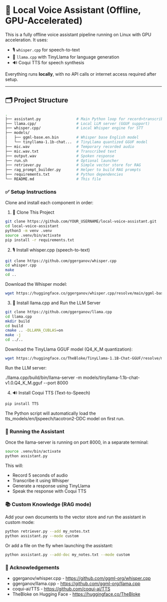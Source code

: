 # 🧠 Local Voice Assistant (Offline, GPU-Accelerated)

This is a fully offline voice assistant pipeline running on Linux with GPU acceleration. It uses:
- 🎙️ `whisper.cpp` for speech-to-text
- 🦙 `llama.cpp` with TinyLlama for language generation
- 🔊 Coqui TTS for speech synthesis

Everything runs **locally**, with no API calls or internet access required after setup.

---

## 🗂️ Project Structure

```bash
.
├── assistant.py                # Main Python loop for record>transcribe>generate>speak
├── llama.cpp/                  # Local LLM server (GGUF support)
├── whisper.cpp/                # Local Whisper engine for STT
├── models/
│   ├── ggml-base.en.bin        # Whisper base English model
│   └── tinyllama-1.1b-chat...  # TinyLlama quantized GGUF model
├── mic.wav                     # Temporary recorded audio
├── mic.wav.txt                 # Transcribed text
├── output.wav                  # Spoken response
├── run.sh                      # Optional launcher
├── retriever.py                # Simple vector store for RAG
├── rag_prompt_builder.py       # Helper to build RAG prompts
├── requirements.txt            # Python dependencies
└── README.md                   # This file
```

### ✅ Setup Instructions
Clone and install each component in order:

1. 🧠 Clone This Project
```bash
git clone https://github.com/YOUR_USERNAME/local-voice-assistant.git
cd local-voice-assistant
python3 -m venv .venv
source .venv/bin/activate
pip install -r requirements.txt
```

2. 🎙️ Install whisper.cpp (speech-to-text)
```bash
git clone https://github.com/ggerganov/whisper.cpp
cd whisper.cpp
make
cd ..
```

Download the Whisper model:
```bash
wget https://huggingface.co/ggerganov/whisper.cpp/resolve/main/ggml-base.en.bin -P models/
```

3. 🦙 Install llama.cpp and Run the LLM Server

```bash
git clone https://github.com/ggerganov/llama.cpp
cd llama.cpp
mkdir build
cd build
cmake .. -DLLAMA_CUBLAS=on
make -j
cd ../..
```

Download the TinyLlama GGUF model (Q4_K_M quantization):
```bash
wget https://huggingface.co/TheBloke/TinyLlama-1.1B-Chat-GGUF/resolve/main/tinyllama-1.1b-chat-v1.0.Q4_K_M.gguf -P models/
```

Run the LLM server:

./llama.cpp/build/bin/llama-server -m models/tinyllama-1.1b-chat-v1.0.Q4_K_M.gguf --port 8000


4. 🔊 Install Coqui TTS (Text-to-Speech)
```bash
pip install TTS
```

The Python script will automatically load the tts_models/en/ljspeech/tacotron2-DDC model on first run.

### 🚀 Running the Assistant
Once the llama-server is running on port 8000, in a separate terminal:

```bash
source .venv/bin/activate
python assistant.py
```

This will:
- Record 5 seconds of audio
- Transcribe it using Whisper
- Generate a response using TinyLlama
- Speak the response with Coqui TTS

### 📚 Custom Knowledge (RAG mode)
Add your own documents to the vector store and run the assistant in custom mode:

```bash
python retriever.py --add my_notes.txt
python assistant.py --mode custom
```

Or add a file on the fly when launching the assistant:

```bash
python assistant.py --add-doc my_notes.txt --mode custom
```



### 🙌 Acknowledgements
- ggerganov/whisper.cpp - https://github.com/ggml-org/whisper.cpp
- ggerganov/llama.cpp - https://github.com/ggml-org/llama.cpp
- coqui-ai/TTS - https://github.com/coqui-ai/TTS
- TheBloke on Hugging Face - https://huggingface.co/TheBloke